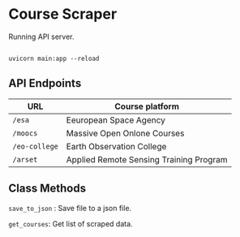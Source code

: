 # Course Scraper

Running API server.
```console

uvicorn main:app --reload
```

## API Endpoints

|URL       | Course platform            |
|----------|----------------------------|
|`/esa`    | Eeuropean Space Agency     |
|`/moocs`  | Massive Open Onlone Courses|
|`/eo-college`| Earth Observation College|
| `/arset`| Applied Remote Sensing Training Program|


## Class Methods

`save_to_json` : Save file to a json file.

`get_courses`: Get list of scraped data.